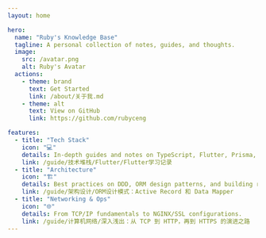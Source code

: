 ```yaml
---
layout: home

hero:
  name: "Ruby's Knowledge Base"
  tagline: A personal collection of notes, guides, and thoughts.
  image:
    src: /avatar.png
    alt: Ruby's Avatar
  actions:
    - theme: brand
      text: Get Started
      link: /about/关于我.md
    - theme: alt
      text: View on GitHub
      link: https://github.com/rubyceng

features:
  - title: "Tech Stack"
    icon: "💻"
    details: In-depth guides and notes on TypeScript, Flutter, Prisma, and more.
    link: /guide/技术堆栈/Flutter/Flutter学习记录
  - title: "Architecture"
    icon: "🏗️"
    details: Best practices on DDD, ORM design patterns, and building robust systems.
    link: /guide/架构设计/ORM设计模式：Active Record 和 Data Mapper
  - title: "Networking & Ops"
    icon: "🌐"
    details: From TCP/IP fundamentals to NGINX/SSL configurations.
    link: /guide/计算机网络/深入浅出：从 TCP 到 HTTP，再到 HTTPS 的演进之路
---
```


<style>
/* 头像圆形和背景高光效果 */
.VPHero .image {
  position: relative !important;
}

.VPHero .image .VPImage {
  border-radius: 50% !important;
  box-shadow: 0 8px 32px rgba(0, 0, 0, 0.1), 
              0 0 40px rgba(var(--vp-c-brand-rgb), 0.3) !important;
  border: 5px solid rgb(168, 177, 255) !important;
}

</style>
